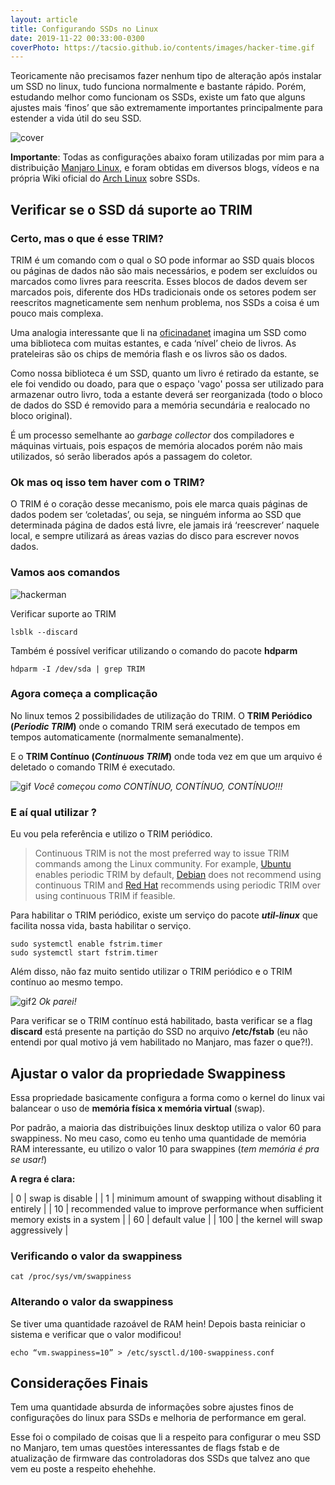 ```yaml
---
layout: article
title: Configurando SSDs no Linux
date: 2019-11-22 00:33:00-0300
coverPhoto: https://tacsio.github.io/contents/images/hacker-time.gif
---
```


Teoricamente não precisamos fazer nenhum tipo de alteração após instalar um SSD no linux, tudo funciona normalmente e bastante rápido.  Porém, estudando melhor como funcionam os SSDs, existe um fato que alguns ajustes mais ‘finos’ que são extremamente importantes principalmente para estender a vida útil do seu SSD.

![cover][cover]

**Importante**: Todas as configurações abaixo foram utilizadas por mim para a distribuição [Manjaro Linux](https://manjaro.org/), e foram obtidas em diversos blogs, vídeos e na própria Wiki oficial do [Arch Linux](https://wiki.archlinux.org/index.php/Solid_state_drive) sobre SSDs.  

## Verificar se o SSD dá suporte ao TRIM
	
### Certo, mas o que é esse TRIM?

TRIM é um comando com o qual o SO pode informar ao SSD quais blocos ou páginas de dados não são mais necessários, e podem ser excluídos ou marcados como livres para reescrita.  Esses blocos de dados devem ser marcados pois, diferente dos HDs tradicionais onde os setores podem ser reescritos magneticamente sem nenhum problema, nos SSDs a coisa é um pouco mais complexa. 

Uma analogia interessante que li na [oficinadanet](https://www.oficinadanet.com.br/hardware/27926-o-que-e-trim-e-como-ativa-lo-em-seu-ssd) imagina um SSD como uma biblioteca com muitas estantes, e cada ‘nível’ cheio de livros. As prateleiras são os chips de memória flash e os livros são os dados. 

Como nossa biblioteca é um SSD, quanto um livro é retirado da estante, se ele foi vendido ou doado, para que o espaço 'vago' possa ser utilizado para armazenar outro livro, toda a estante deverá ser reorganizada (todo o bloco de dados do SSD é removido para a memória secundária e realocado no bloco original). 

É um processo semelhante ao *garbage collector* dos compiladores e máquinas virtuais, pois espaços de memória alocados porém não mais utilizados, só serão liberados após a passagem do coletor.

### Ok mas oq isso tem haver com o TRIM?

O TRIM é o coração desse mecanismo, pois ele marca quais páginas de dados podem ser ‘coletadas’, ou seja, se ninguém informa ao SSD que determinada página de dados está livre, ele jamais irá ‘reescrever’ naquele local, e sempre utilizará as áreas vazias do disco para escrever novos dados.

### Vamos aos comandos

![hackerman][hackerman]

Verificar suporte ao TRIM
```
lsblk --discard
```

Também é possível verificar utilizando o comando do pacote **hdparm**
```
hdparm -I /dev/sda | grep TRIM
``` 

### Agora começa a complicação

No linux temos 2 possibilidades de utilização do TRIM. 
O **TRIM Periódico (*Periodic TRIM*)** onde o comando TRIM será executado de tempos em tempos automaticamente (normalmente semanalmente). 

E o **TRIM Contínuo (*Continuous TRIM*)** onde toda vez em que um arquivo é deletado o comando TRIM é executado. 

![gif][gif] 
*Você começou como CONTÍNUO, CONTÍNUO, CONTÍNUO!!!*

### E aí qual utilizar ?

Eu vou pela referência e utilizo o TRIM periódico. 

> Continuous TRIM is not the most preferred way to issue TRIM commands among the Linux community. 
> For example, [Ubuntu]((https://askubuntu.com/questions/1034169/is-trim-enabled-on-my-ubuntu-18-04-installation)) enables periodic TRIM by default, 
> [Debian](https://wiki.debian.org/SSDOptimization#Mounting_SSD_filesystems) does not recommend using continuous TRIM and 
> [Red Hat](https://access.redhat.com/documentation/en-US/Red_Hat_Enterprise_Linux/7/html/Storage_Administration_Guide/ch02s04.html) recommends using periodic TRIM over using continuous TRIM if feasible.

Para habilitar o TRIM periódico, existe um serviço do pacote ***util-linux*** que facilita nossa vida, basta habilitar o serviço.

```
sudo systemctl enable fstrim.timer
sudo systemctl start fstrim.timer
```

Além disso, não faz muito sentido utilizar o TRIM periódico e o TRIM contínuo ao mesmo tempo. 

![gif2][gif2] 
*Ok parei!*

Para verificar se o TRIM contínuo está habilitado, basta verificar se a flag **discard** está presente na partição do SSD no arquivo **/etc/fstab** (eu não entendi por qual motivo já vem habilitado no Manjaro, mas fazer o que?!).

## Ajustar o valor da propriedade Swappiness

Essa propriedade basicamente configura a forma como o kernel do linux vai balancear o uso de **memória física x memória virtual** (swap). 

Por padrão, a maioria das distribuições linux desktop utiliza o valor 60 para swappiness. No meu caso, como eu tenho uma quantidade de memória RAM interessante, eu utilizo o valor 10 para swappines (*tem memória é pra se usar!*)

**A regra é clara:** 

| 0   | swap is disable                                                                    |
| 1   | minimum amount of swapping without disabling it entirely                           |
| 10  | recommended value to improve performance when sufficient memory exists in a system |
| 60  | default value                                                                      |
| 100 | the kernel will swap aggressively                                                  |


### Verificando o valor da swappiness

```
cat /proc/sys/vm/swappiness
```

### Alterando o valor da swappiness 

Se tiver uma quantidade razoável de RAM hein!
Depois basta reiniciar o sistema e verificar que o valor modificou!

```
echo “vm.swappiness=10” > /etc/sysctl.d/100-swappiness.conf
```

## Considerações Finais

Tem uma quantidade absurda de informações sobre ajustes finos de configurações do linux para SSDs e melhoria de performance em geral. 

Esse foi o compilado de coisas que li a respeito para configurar o meu SSD no Manjaro, tem umas questões interessantes de flags fstab e de atualização de firmware das controladoras dos SSDs que talvez ano que vem eu poste a respeito ehehehhe.  



[cover]: https://tacsio.github.io/contents/images/2019/manjaro.png
[gif]: https://tacsio.github.io/contents/images/2019/continuo.gif	
[gif2]: https://tacsio.github.io/contents/images/2019/continuo2.gif	
[hackerman]: https://tacsio.github.io/contents/images/hacker.gif